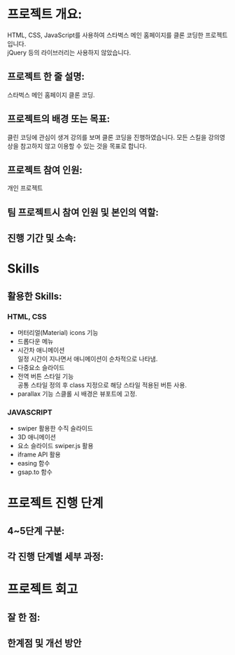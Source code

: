 # 프로젝트 개요:
HTML, CSS, JavaScript를 사용하여 스타벅스 메인 홈페이지를 클론 코딩한 프로젝트 입니다.   
jQuery 등의 라이브러리는 사용하지 않았습니다.

## 프로젝트 한 줄 설명:
스타벅스 메인 홈페이지 클론 코딩.

## 프로젝트의 배경 또는 목표: 
클린 코딩에 관심이 생겨 강의를 보며 클론 코딩을 진행하였습니다. 
모든 스킬을 강의영상을 참고하지 않고 이용할 수 있는 것을 목표로 합니다. 

## 프로젝트 참여 인원: 
개인 프로젝트

## 팀 프로젝트시 참여 인원 및 본인의 역할: 

## 진행 기간 및 소속: 


# Skills
## 활용한 Skills: 

### HTML, CSS
- 머터리얼(Material) icons 기능
- 드롭다운 메뉴
- 시간차 애니메이션  
일정 시간이 지나면서 애니메이션이 순차적으로 나타냄.
- 다중요소 슬라이드
- 전역 버튼 스타일 기능  
공통 스타일 정의 후 class 지정으로 해당 스타일 적용된 버튼 사용.
- parallax 기능
스클롤 시 배경은 뷰포트에 고정.

### JAVASCRIPT
- swiper 활용한 수직 슬라이드
- 3D 애니메이션
- 요소 슬라이드 swiper.js 활용
- iframe API 활용
- easing 함수
- gsap.to 함수


# 프로젝트 진행 단계
## 4~5단계 구분:
## 각 진행 단계별 세부 과정: 


# 프로젝트 회고
## 잘 한 점:
## 한계점 및 개선 방안
